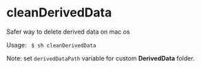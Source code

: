 # cleanDerivedData
Safer way to delete derived data on mac os

Usage:
` $ sh cleanDerivedData`

Note: set `derivedDataPath` variable for custom **DerivedData** folder.
